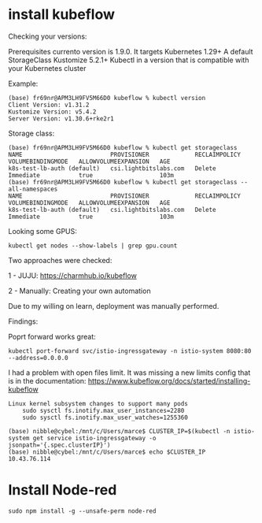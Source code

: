 # install kubeflow

Checking your versions:

Prerequisites
currento version is 1.9.0. It targets Kubernetes 1.29+
A default StorageClass
Kustomize 5.2.1+
Kubectl in a version that is compatible with your Kubernetes cluster

Example:

```
(base) fr69nr@APM3LH9FV5M66D0 kubeflow % kubectl version                                              
Client Version: v1.31.2
Kustomize Version: v5.4.2
Server Version: v1.30.6+rke2r1

```
Storage class:

```
(base) fr69nr@APM3LH9FV5M66D0 kubeflow % kubectl get storageclass                                     
NAME                         PROVISIONER             RECLAIMPOLICY   VOLUMEBINDINGMODE   ALLOWVOLUMEEXPANSION   AGE
k8s-test-lb-auth (default)   csi.lightbitslabs.com   Delete          Immediate           true                   103m
(base) fr69nr@APM3LH9FV5M66D0 kubeflow % kubectl get storageclass --all-namespaces                    
NAME                         PROVISIONER             RECLAIMPOLICY   VOLUMEBINDINGMODE   ALLOWVOLUMEEXPANSION   AGE
k8s-test-lb-auth (default)   csi.lightbitslabs.com   Delete          Immediate           true                   103m
```
Looking some GPUS:

```
kubectl get nodes --show-labels | grep gpu.count
```

Two approaches were checked:

1 - JUJU: https://charmhub.io/kubeflow

2 - Manually: Creating your own automation

Due to my willing on learn, deployment was manually performed.

Findings:

Poprt forward works great:

```
kubectl port-forward svc/istio-ingressgateway -n istio-system 8080:80 --address=0.0.0.0
```

I had a problem with open files limit. It was missing a new limits config that is in the documentation:
https://www.kubeflow.org/docs/started/installing-kubeflow

```
Linux kernel subsystem changes to support many pods
    sudo sysctl fs.inotify.max_user_instances=2280
    sudo sysctl fs.inotify.max_user_watches=1255360
```

```
(base) nibble@cybel:/mnt/c/Users/marce$ CLUSTER_IP=$(kubectl -n istio-system get service istio-ingressgateway -o jsonpath='{.spec.clusterIP}')
(base) nibble@cybel:/mnt/c/Users/marce$ echo $CLUSTER_IP
10.43.76.114
```

# Install Node-red
```
sudo npm install -g --unsafe-perm node-red
```

